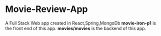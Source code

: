 # Movie-Review-App
A Full Stack  Web app created in React,Spring,MongoDb
**movie-iron-p1** is the front end of this app.
**movies/movies** is the backend of this app.
